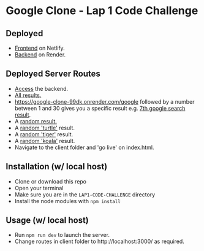 # Google Clone - Lap 1 Code Challenge

## Deployed

- <a href="https://google-clone-code-challenge.netlify.app/" target="_blank">Frontend</a> on Netlify.
- <a href="https://google-clone-99dk.onrender.com/" target="_blank">Backend</a> on Render.

## Deployed Server Routes

- <a href="https://google-clone-99dk.onrender.com/" target="_blank">Access</a> the backend.
- <a href="https://google-clone-99dk.onrender.com/google" target="_blank">All results.</a>
- https://google-clone-99dk.onrender.com/google followed by a number between 1 and 30 gives you a specific result e.g. <a href="https://google-clone-99dk.onrender.com/google/7" target="_blank">7th google search result</a>.
- A <a href="https://google-clone-99dk.onrender.com/google/random" target="_blank">random result.</a>
- A <a href="https://google-clone-99dk.onrender.com/google/random/turtle" target="_blank">random 'turtle'</a> result.
- A <a href="https://google-clone-99dk.onrender.com/google/random/tiger" target="_blank">random 'tiger'</a> result.
- A <a href="https://google-clone-99dk.onrender.com/google/random/koala" target="_blank">random 'koala'</a> result.
- Navigate to the client folder and 'go live' on index.html.

## Installation (w/ local host)

- Clone or download this repo
- Open your terminal
- Make sure you are in the `LAP1-CODE-CHALLENGE` directory
- Install the node modules with `npm install`

## Usage (w/ local host)

- Run `npm run dev` to launch the server.
- Change routes in client folder to http://localhost:3000/ as required.
